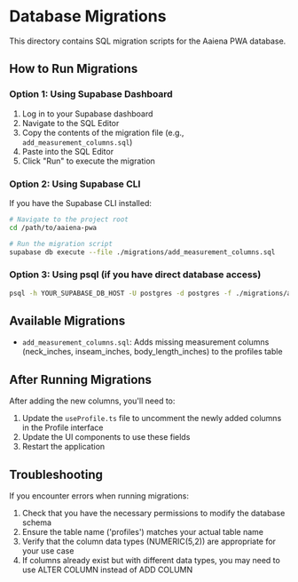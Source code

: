 # Database Migrations

This directory contains SQL migration scripts for the Aaiena PWA database.

## How to Run Migrations

### Option 1: Using Supabase Dashboard

1. Log in to your Supabase dashboard
2. Navigate to the SQL Editor
3. Copy the contents of the migration file (e.g., `add_measurement_columns.sql`)
4. Paste into the SQL Editor
5. Click "Run" to execute the migration

### Option 2: Using Supabase CLI

If you have the Supabase CLI installed:

```bash
# Navigate to the project root
cd /path/to/aaiena-pwa

# Run the migration script
supabase db execute --file ./migrations/add_measurement_columns.sql
```

### Option 3: Using psql (if you have direct database access)

```bash
psql -h YOUR_SUPABASE_DB_HOST -U postgres -d postgres -f ./migrations/add_measurement_columns.sql
```

## Available Migrations

- `add_measurement_columns.sql`: Adds missing measurement columns (neck_inches, inseam_inches, body_length_inches) to the profiles table

## After Running Migrations

After adding the new columns, you'll need to:

1. Update the `useProfile.ts` file to uncomment the newly added columns in the Profile interface
2. Update the UI components to use these fields
3. Restart the application

## Troubleshooting

If you encounter errors when running migrations:

1. Check that you have the necessary permissions to modify the database schema
2. Ensure the table name ('profiles') matches your actual table name
3. Verify that the column data types (NUMERIC(5,2)) are appropriate for your use case
4. If columns already exist but with different data types, you may need to use ALTER COLUMN instead of ADD COLUMN

